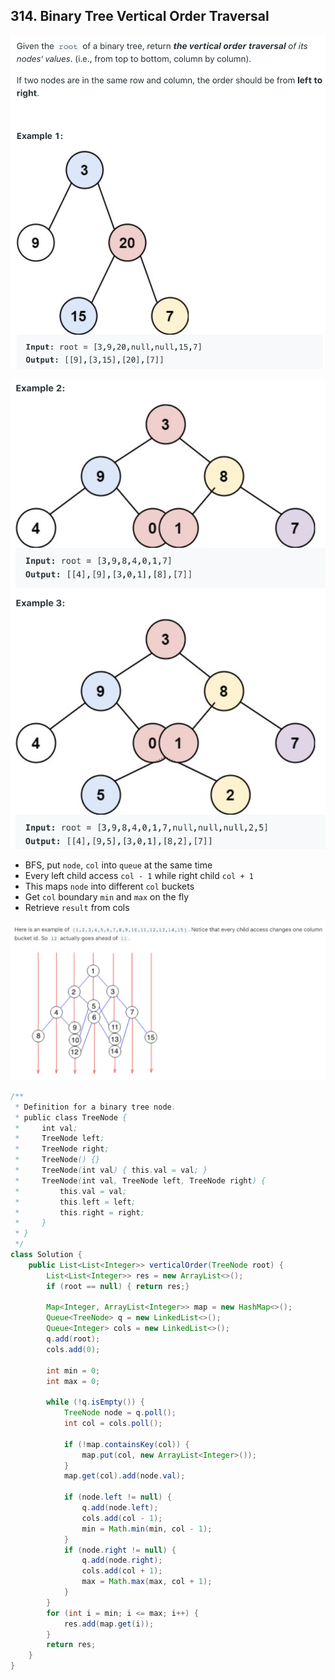 ## 314. Binary Tree Vertical Order Traversal
![](img/2022-05-07-00-03-08.png)

![](img/2022-05-07-00-03-23.png)

- BFS, put `node`, `col` into `queue` at the same time
- Every left child access `col - 1` while right child `col + 1`
- This maps `node` into different `col` buckets
- Get `col` boundary `min` and `max` on the fly
- Retrieve `result` from cols

![](img/2022-05-07-12-32-22.png)

```java
/**
 * Definition for a binary tree node.
 * public class TreeNode {
 *     int val;
 *     TreeNode left;
 *     TreeNode right;
 *     TreeNode() {}
 *     TreeNode(int val) { this.val = val; }
 *     TreeNode(int val, TreeNode left, TreeNode right) {
 *         this.val = val;
 *         this.left = left;
 *         this.right = right;
 *     }
 * }
 */
class Solution {
    public List<List<Integer>> verticalOrder(TreeNode root) {
        List<List<Integer>> res = new ArrayList<>();
        if (root == null) { return res;}
        
        Map<Integer, ArrayList<Integer>> map = new HashMap<>();
        Queue<TreeNode> q = new LinkedList<>();
        Queue<Integer> cols = new LinkedList<>();
        q.add(root); 
        cols.add(0);

        int min = 0;
        int max = 0;
        
        while (!q.isEmpty()) {
            TreeNode node = q.poll();
            int col = cols.poll();
            
            if (!map.containsKey(col)) {
                map.put(col, new ArrayList<Integer>());
            }
            map.get(col).add(node.val);

            if (node.left != null) {
                q.add(node.left); 
                cols.add(col - 1);
                min = Math.min(min, col - 1);
            }    
            if (node.right != null) {
                q.add(node.right);
                cols.add(col + 1);
                max = Math.max(max, col + 1);
            }
        }
        for (int i = min; i <= max; i++) {
            res.add(map.get(i));
        }
        return res;
    }
}
```